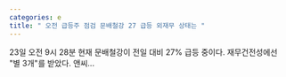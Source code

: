 ```yaml
---
categories: e
title: " 오전 급등주 점검 문배철강 27 급등 외재무 상태는 "
---
```

 23일 오전 9시 28분 현재 문배철강이 전일 대비 27% 급등 중이다. 재무건전성에선 "별 3개"를 받았다. 앤씨... 